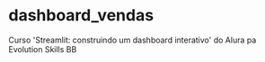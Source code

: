# dashboard_vendas
Curso 'Streamlit: construindo um dashboard interativo' do Alura pa Evolution Skills BB
